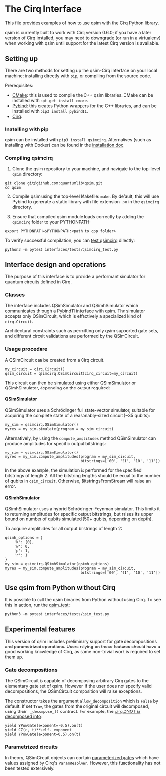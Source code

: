 # The Cirq Interface

This file provides examples of how to use qsim with the
[Cirq](https://github.com/quantumlib/cirq) Python library.

qsim is currently built to work with Cirq version 0.6.0; if you have a later
version of Cirq installed, you may need to downgrade (or run in a virtualenv)
when working with qsim until support for the latest Cirq version is available.


## Setting up

There are two methods for setting up the qsim-Cirq interface on your local
machine: installing directly with `pip`, or compiling from the source code.

Prerequisites:
- [CMake](https://cmake.org/): this is used to compile the C++ qsim libraries.
CMake can be installed with `apt-get install cmake`.
- [Pybind](https://github.com/pybind): this creates Python wrappers for the C++
libraries, and can be installed with `pip3 install pybind11`.
- [Cirq](https://cirq.readthedocs.io/en/stable/install.html).

### Installing with pip

qsim can be installed with `pip3 install qsimcirq`. Alternatives (such as
installing with Docker) can be found in the [installation doc](docs/install.md).

### Compiling qsimcirq

1. Clone the qsim repository to your machine, and navigate to the top-level
`qsim` directory:
```
git clone git@github.com:quantumlib/qsim.git
cd qsim
```

2. Compile qsim using the top-level Makefile: `make`. By default, this will use
Pybind to generate a static library with file extension `.so` in the `qsimcirq`
directory.

3. Ensure that compiled qsim module loads correctly by adding the `qsimcirq`
folder to your PYTHONPATH:
```
export PYTHONPATH=$PYTHONPATH:<path to cpp folder>
```

To verify successful compilation, you can 
[test qsimcirq](interfaces/tests/qsimcirq_test.py) directly:
```
python3 -m pytest interfaces/tests/qsimcirq_test.py
```


## Interface design and operations

The purpose of this interface is to provide a performant simulator for quantum
circuits defined in Cirq. 

### Classes

The interface includes QSimSimulator and QSimhSimulator which communicates
through a Pybind11 interface with qsim. The simulator accepts only QSimCircuit,
which is effectively a specialized kind of `cirq.Circuit`.

Architectural constraints such as permitting only qsim supported
gate sets, and different circuit validations are performed by the
QSimCircuit.

### Usage procedure

A QSimCircuit can be created from a Cirq circuit.
```
my_circuit = cirq.Circuit()
qsim_circuit = qsimcirq.QSimCircuit(cirq_circuit=my_circuit)
```

This circuit can then be simulated using either QSimSimulator or
QSimhSimulator, depending on the output required:

#### QSimSimulator

QSimSimulator uses a Schrödinger full state-vector simulator, suitable for
acquiring the complete state of a reasonably-sized circuit (~35 qubits):
```
my_sim = qsimcirq.QSimSimulator()
myres = my_sim.simulate(program = my_sim_circuit)
```

Alternatively, by using the `compute_amplitudes` method QSimSimulator can
produce amplitudes for specific output bitstrings:
```
my_sim = qsimcirq.QSimSimulator()
myres = my_sim.compute_amplitudes(program = my_sim_circuit,
                                  bitstrings=['00', '01', '10', '11'])
```
In the above example, the simulation is performed for the specified bitstrings
of length 2. All the bitstring lengths should be equal to the number of qubits
in `qsim_circuit`. Otherwise, BitstringsFromStream will raise an error.

#### QSimhSimulator

QSimhSimulator uses a hybrid Schrödinger-Feynman simulator. This limits it to
returning amplitudes for specific output bitstrings, but raises its upper
bound on number of qubits simulated (50+ qubits, depending on depth).

To acquire amplitudes for all output bitstrings of length 2:
```
qsimh_options = {
    'k': [0],
    'w': 0,
    'p': 1,
    'r': 1
}
my_sim = qsimcirq.QSimhSimulator(qsimh_options)
myres = my_sim.compute_amplitudes(program = my_sim_circuit,
                                  bitstrings=['00', '01', '10', '11'])
```


## Use qsim from Python without Cirq

It is possible to call the qsim binaries from Python without using Cirq.
To see this in action, run the [qsim_test](interfaces/tests/qsim_test.py):
```
python3 -m pytest interfaces/tests/qsim_test.py
```


## Experimental features

This version of qsim includes preliminary support for gate decompositions and
parametrized operations. Users relying on these features should have a good
working knowledge of Cirq, as some non-trivial work is required to set them up.

### Gate decompositions

The QSimCircuit is capable of decomposing arbitrary Cirq gates to the
elementary gate set of qsim. However, if the user does not specify valid
decompositions, the QSimCircuit composition will raise exceptions.

The constructor takes the argument `allow_decomposition` which is `False` by
default. If set `True`, the gates from the original circuit will decomposed,
using their ` _decompose_()` contract. For example, the
[cirq.CNOT is decomposed into](https://github.com/quantumlib/Cirq/blob/49b2f193ad99ce6770831330c19963bfa5c66f19/cirq/ops/common_gates.py#L829):
```
yield YPowGate(exponent=-0.5).on(t)
yield CZ(c, t)**self._exponent
yield YPowGate(exponent=0.5).on(t)
```

### Parametrized circuits

In theory, QSimCircuit objects can contain
[parameterized gates](https://cirq.readthedocs.io/en/stable/tutorial.html#parameterizing-the-ansatz)
which have values assigned by Cirq's `ParamResolver`. However, this
functionality has not been tested extensively.
